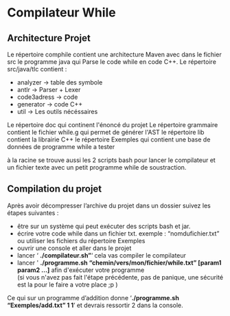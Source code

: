 # Compilateur While

## Architecture Projet

Le répertoire comphile contient une architecture Maven avec dans le fichier src le programme java qui Parse le code while en code C++.
Le répertoire src/java/tlc contient :
* analyzer -> table des symbole
* antlr -> Parser + Lexer
* code3adress -> code
* generator -> code C++
* util -> Les outils nécéssaires

Le répertoire doc qui continent l'énoncé du projet
Le répertoire grammaire contient le fichier while.g qui permet de générer l'AST
le répertoire lib contient la librairie C++ 
le répertoire Exemples qui contient une base de données de programme while a tester

à la racine se trouve aussi les 2 scripts bash pour lancer le compilateur et un fichier texte avec un petit programme while de soustraction.

## Compilation du projet

Après avoir décompresser l’archive du projet dans un dossier suivez les étapes suivantes : 
* être sur un système qui peut exécuter des scripts bash et jar.
* écrire votre code while dans un fichier txt. exemple : “nomdufichier.txt” ou utiliser les fichiers du répertoire Exemples
* ouvrir une console et aller dans le projet
* lancer ‘ **./compilateur.sh”**‘ cela vas compiler le compilateur
* lancer ' **./programme.sh “chemin/vers/mon/fichier/while.txt” [param1 param2 …]** afin d'exécuter votre programme  
(si vous n'avez pas fait l'étape précédente, pas de panique, une sécurité est la pour le faire a votre place ;p )

Ce qui sur un programme d’addition donne ‘**./programme.sh “Exemples/add.txt” 1 1**’ et devrais ressortir 2 dans la console.